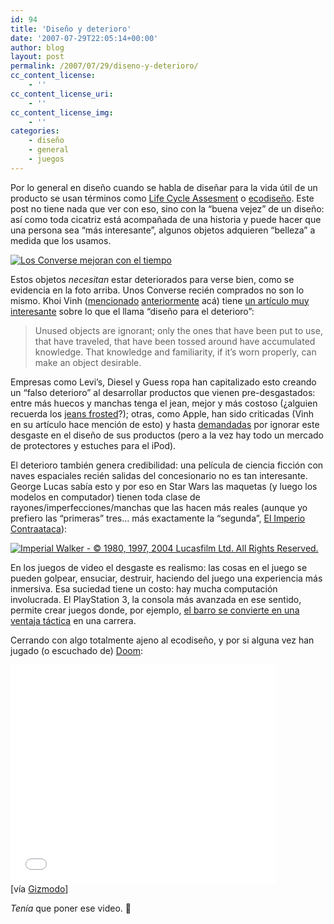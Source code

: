 ```yaml
---
id: 94
title: 'Diseño y deterioro'
date: '2007-07-29T22:05:14+00:00'
author: blog
layout: post
permalink: /2007/07/29/diseno-y-deterioro/
cc_content_license:
    - ''
cc_content_license_uri:
    - ''
cc_content_license_img:
    - ''
categories:
    - diseño
    - general
    - juegos
---
```


Por lo general en diseño cuando se habla de diseñar para la vida útil de un producto se usan términos como [Life Cycle Assesment](http://www.pre.nl/life_cycle_assessment/default.htm "LCA según PRé Consultants") o [ecodiseño](http://www.pre.nl/ecodesign/ecodesign.htm "Ecodesign según PRé Consultants"). Este post no tiene nada que ver con eso, sino con la “buena vejez” de un diseño: así como toda cicatriz está acompañada de una historia y puede hacer que una persona sea “más interesante”, algunos objetos adquieren “belleza” a medida que los usamos.

[![Los Converse mejoran con el tiempo](//www.mauriciogiraldo.com/blog/wp-content/uploads/2007/07/converse.jpg)](http://www.flickr.com/photos/kk/98601059/ "Tomada de Flickr - Algunos derechos reservados")

Estos objetos *necesitan* estar deteriorados para verse bien, como se evidencia en la foto arriba. Unos Converse recién comprados no son lo mismo. Khoi Vinh ([mencionado](http://www.mauriciogiraldo.com/blog/2007/05/11/larga-vida-a-helvetica/ "mga/blog: Larga vida a Helvetica") [anteriormente](http://www.mauriciogiraldo.com/blog/2007/04/19/la-reticula-es-tu-amiga/ "mga/blog: La retícula es tu amiga") acá) tiene [un artículo muy interesante](http://www.subtraction.com/archives/2007/0716_designed_det.php "Designed Deterioration en Subtraction") sobre lo que el llama “diseño para el deterioro”:

> Unused objects are ignorant; only the ones that have been put to use, that have traveled, that have been tossed around have accumulated knowledge. That knowledge and familiarity, if it’s worn properly, can make an object desirable.

Empresas como Levi’s, Diesel y Guess ropa han capitalizado esto creando un “falso deterioro” al desarrollar productos que vienen pre-desgastados: entre más huecos y manchas tenga el jean, mejor y más costoso (¿alguien recuerda los [jeans frosted](http://www.hilary.com/fashion/quickie-80sfashion.html "#7 del Top 10 Fashion Trends of the 80s")?); otras, como Apple, han sido criticadas (Vinh en su artículo hace mención de esto) y hasta [demandadas](http://news.bbc.co.uk/2/hi/technology/4370906.stm "Apple faces iPod Nano litigation") por ignorar este desgaste en el diseño de sus productos (pero a la vez hay todo un mercado de protectores y estuches para el iPod).

El deterioro también genera credibilidad: una película de ciencia ficción con naves espaciales recién salidas del concesionario no es tan interesante. George Lucas sabía esto y por eso en Star Wars las maquetas (y luego los modelos en computador) tienen toda clase de rayones/imperfecciones/manchas que las hacen más reales (aunque yo prefiero las “primeras” tres… más exactamente la “segunda”, [El Imperio Contraataca](http://www.imdb.com/title/tt0080684/ "El Imperio Contraataca en IMDb")):

[![Imperial Walker - © 1980, 1997, 2004 Lucasfilm Ltd. All Rights Reserved.](//www.mauriciogiraldo.com/blog/wp-content/uploads/2007/07/atat.jpg)](http://en.wikipedia.org/wiki/Image:Battlehothesb.JPG "Imperial Walker - Tomada de Wikipedia © 1980, 1997, 2004 Lucasfilm Ltd. All Rights Reserved.")

En los juegos de video el desgaste es realismo: las cosas en el juego se pueden golpear, ensuciar, destruir, haciendo del juego una experiencia más inmersiva. Esa suciedad tiene un costo: hay mucha computación involucrada. El PlayStation 3, la consola más avanzada en ese sentido, permite crear juegos donde, por ejemplo, [el barro se convierte en una ventaja táctica](http://www.wired.com/wired/archive/15.04/play.html?pg=5 "Ridin’ Dirty en Wired") en una carrera.

Cerrando con algo totalmente ajeno al ecodiseño, y por si alguna vez han jugado (o escuchado de) [Doom](http://en.wikipedia.org/wiki/Doom "Doom en Wikipedia"):

<object classid="clsid:d27cdb6e-ae6d-11cf-96b8-444553540000" codebase="http://download.macromedia.com/pub/shockwave/cabs/flash/swflash.cab#version=6,0,40,0" height="350" width="425"><param name="src" value="http://www.youtube.com/v/a89yRqqK1T8"></param><param name="wmode" value="transparent"></param><embed height="350" src="//www.youtube.com/v/a89yRqqK1T8" type="application/x-shockwave-flash" width="425" wmode="transparent"></embed></object>  
\[vía [Gizmodo](http://www.gizmodo.com)\]

*Tenía* que poner ese video. 🙂